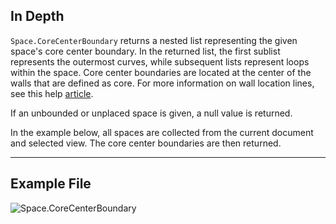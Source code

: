 ## In Depth
`Space.CoreCenterBoundary` returns a nested list representing the given space's core center boundary. In the returned list, the first sublist represents the outermost curves, while subsequent lists represent loops within the space. Core center boundaries are located at the center of the walls that are defined as core. For more information on wall location lines, see this help [article](https://help.autodesk.com/view/RVT/2024/ENU/?guid=GUID-0BB62832-36DD-4E06-A9D4-EE98CE0FCF89).

If an unbounded or unplaced space is given, a null value is returned.

In the example below, all spaces are collected from the current document and selected view. The core center boundaries are then returned.

___
## Example File

![Space.CoreCenterBoundary](./Revit.Elements.Space.CoreCenterBoundary_img.jpg)